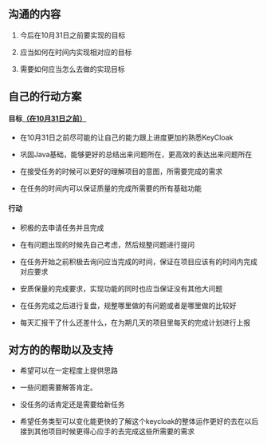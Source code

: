 ## 沟通的内容

1. 今后在10月31日之前要实现的目标

2. 应当如何在时间内实现相对应的目标

3. 需要如何应当怎么去做的实现目标

## 自己的行动方案

#### 目标<u>（在10月31日之前）</u>

- 在10月31日之前尽可能的让自己的能力跟上进度更加的熟悉KeyCloak

- 巩固Java基础，能够更好的总结出来问题所在，更高效的表达出来问题所在

- 在接受任务的时候可以更好的理解项目的意图，所需要完成的需求

- 在任务的时间内可以保证质量的完成所需要的所有基础功能

#### 行动

- 积极的去申请任务并且完成

- 在有问题出现的时候先自己考虑，然后规整问题进行提问

- 在任务开始之前积极去询问应当完成的时间，保证在项目应该有的时间内完成对应要求

- 安质保量的完成要求，实现功能的同时也应当保证没有其他大问题

- 在任务完成之后进行复盘，规整哪里做的有问题或者是哪里做的比较好

- 每天汇报干了什么还差什么，在为期几天的项目里每天的完成计划进行上报

## 对方的的帮助以及支持

- 希望可以在一定程度上提供思路

- 一些问题需要解答肯定。

- 没任务的话肯定还是需要给新任务

- 希望任务类型可以变化能更快的了解这个keycloak的整体运作更好的去在以后接到其他项目时候更得心应手的去完成这些所需要的需求


